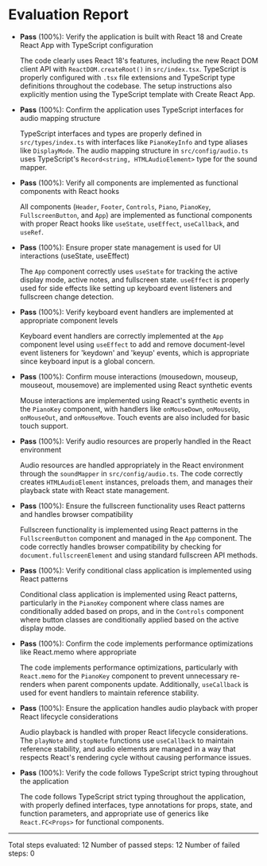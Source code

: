 # Evaluation Report

- **Pass** (100%): Verify the application is built with React 18 and Create React App with TypeScript configuration
  
  The code clearly uses React 18's features, including the new React DOM client API with `ReactDOM.createRoot()` in `src/index.tsx`. TypeScript is properly configured with `.tsx` file extensions and TypeScript type definitions throughout the codebase. The setup instructions also explicitly mention using the TypeScript template with Create React App.

- **Pass** (100%): Confirm the application uses TypeScript interfaces for audio mapping structure
  
  TypeScript interfaces and types are properly defined in `src/types/index.ts` with interfaces like `PianoKeyInfo` and type aliases like `DisplayMode`. The audio mapping structure in `src/config/audio.ts` uses TypeScript's `Record<string, HTMLAudioElement>` type for the sound mapper.

- **Pass** (100%): Verify all components are implemented as functional components with React hooks
  
  All components (`Header`, `Footer`, `Controls`, `Piano`, `PianoKey`, `FullscreenButton`, and `App`) are implemented as functional components with proper React hooks like `useState`, `useEffect`, `useCallback`, and `useRef`.

- **Pass** (100%): Ensure proper state management is used for UI interactions (useState, useEffect)
  
  The `App` component correctly uses `useState` for tracking the active display mode, active notes, and fullscreen state. `useEffect` is properly used for side effects like setting up keyboard event listeners and fullscreen change detection.

- **Pass** (100%): Verify keyboard event handlers are implemented at appropriate component levels
  
  Keyboard event handlers are correctly implemented at the `App` component level using `useEffect` to add and remove document-level event listeners for 'keydown' and 'keyup' events, which is appropriate since keyboard input is a global concern.

- **Pass** (100%): Confirm mouse interactions (mousedown, mouseup, mouseout, mousemove) are implemented using React synthetic events
  
  Mouse interactions are implemented using React's synthetic events in the `PianoKey` component, with handlers like `onMouseDown`, `onMouseUp`, `onMouseOut`, and `onMouseMove`. Touch events are also included for basic touch support.

- **Pass** (100%): Verify audio resources are properly handled in the React environment
  
  Audio resources are handled appropriately in the React environment through the `soundMapper` in `src/config/audio.ts`. The code correctly creates `HTMLAudioElement` instances, preloads them, and manages their playback state with React state management.

- **Pass** (100%): Ensure the fullscreen functionality uses React patterns and handles browser compatibility
  
  Fullscreen functionality is implemented using React patterns in the `FullscreenButton` component and managed in the `App` component. The code correctly handles browser compatibility by checking for `document.fullscreenElement` and using standard fullscreen API methods.

- **Pass** (100%): Verify conditional class application is implemented using React patterns
  
  Conditional class application is implemented using React patterns, particularly in the `PianoKey` component where class names are conditionally added based on props, and in the `Controls` component where button classes are conditionally applied based on the active display mode.

- **Pass** (100%): Confirm the code implements performance optimizations like React.memo where appropriate
  
  The code implements performance optimizations, particularly with `React.memo` for the `PianoKey` component to prevent unnecessary re-renders when parent components update. Additionally, `useCallback` is used for event handlers to maintain reference stability.

- **Pass** (100%): Ensure the application handles audio playback with proper React lifecycle considerations
  
  Audio playback is handled with proper React lifecycle considerations. The `playNote` and `stopNote` functions use `useCallback` to maintain reference stability, and audio elements are managed in a way that respects React's rendering cycle without causing performance issues.

- **Pass** (100%): Verify the code follows TypeScript strict typing throughout the application
  
  The code follows TypeScript strict typing throughout the application, with properly defined interfaces, type annotations for props, state, and function parameters, and appropriate use of generics like `React.FC<Props>` for functional components.

---

Total steps evaluated: 12
Number of passed steps: 12
Number of failed steps: 0
